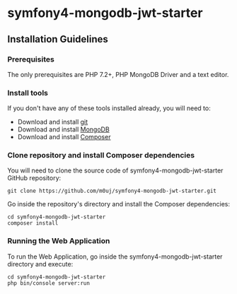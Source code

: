 # symfony4-mongodb-jwt-starter

## Installation Guidelines

### Prerequisites
The only prerequisites are PHP 7.2+, PHP MongoDB Driver and a text editor.

### Install tools
If you don't have any of these tools installed already,
you will need to:

* Download and install [git](https://git-scm.com/)
* Download and install [MongoDB](https://docs.mongodb.com/manual/installation/)
* Download and install [Composer](https://getcomposer.org/download/)

### Clone repository and install Composer dependencies
You will need to clone the source code of symfony4-mongodb-jwt-starter GitHub repository:

    git clone https://github.com/m0uj/symfony4-mongodb-jwt-starter.git

Go inside the repository's directory and install the Composer dependencies:

    cd symfony4-mongodb-jwt-starter
    composer install
    
### Running the Web Application
To run the Web Application, go inside the symfony4-mongodb-jwt-starter directory and execute:

    cd symfony4-mongodb-jwt-starter
    php bin/console server:run

